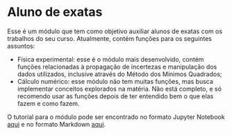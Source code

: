 # Aluno de exatas

Esse é um módulo que tem como objetivo auxiliar alunos de exatas com os trabalhos do seu curso. Atualmente, contém funções para os seguintes assuntos:
* Física experimental: esse é o módulo mais desenvolvido, contém funções relacionadas à propagação de incertezas e manipulação dos dados utilizados, inclusive através do Método dos Mínimos Quadrados;
* Cálculo numérico: esse módulo não tem muitas funções, mas busca implementar conceitos explorados na matéria. Não está completo, e só recomendo usar as funções depois de ter entendido bem o que elas fazem e como fazem.

O tutorial para o módulo pode ser encontrado no formato Jupyter Notebook [aqui](tutorial_aluno_exatas.ipynb) e no formato Markdown [aqui](tutorial_aluno_exatas.md).
